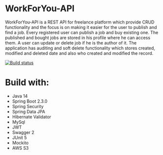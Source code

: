# WorkForYou-API

WorkForYou-API is a REST API for freelance platform which provide CRUD functionality and the focus is on making it easier for the user to publish and find a job. Every registered user can publish a job and buy existing one. The published and bought jobs are stored in his profile where he can access them. A user can update or delete job if he is the author of it. The application has auditing and soft delete functionality which stores created, modified and deleted date and also who created and modified the record.

[![Build status](https://ci.appveyor.com/api/projects/status/9xu59vw115bsd0e5/branch/master?svg=true)](https://ci.appveyor.com/project/radichev/workforyou-api/branch/master)

# Build with:
- Java 14
- Spring Boot 2.3.0
- Spring Security
- Spring Data JPA
- Hibernate Validator
- MySql
- JWT
- Swagger 2
- JUnit 5
- Mockito
- AWS S3
